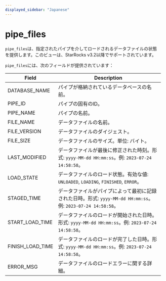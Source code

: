 ```yaml
---
displayed_sidebar: "Japanese"
---
```


# pipe_files

`pipe_files`は、指定されたパイプを介してロードされるデータファイルの状態を提供します。このビューは、StarRocks v3.2以降でサポートされています。

`pipe_files`には、次のフィールドが提供されています：

| **Field**           | **Description**                                              |
| ------------------- | ------------------------------------------------------------ |
| DATABASE_NAME       | パイプが格納されているデータベースの名前。                |
| PIPE_ID             | パイプの固有のID。                                           |
| PIPE_NAME           | パイプの名前。                                                |
| FILE_NAME           | データファイルの名前。                                        |
| FILE_VERSION        | データファイルのダイジェスト。                                |
| FILE_SIZE           | データファイルのサイズ。単位: バイト。                        |
| LAST_MODIFIED       | データファイルが最後に修正された時刻。形式: `yyyy-MM-dd HH:mm:ss`。例: `2023-07-24 14:58:58`。 |
| LOAD_STATE          | データファイルのロード状態。有効な値: `UNLOADED`, `LOADING`, `FINISHED`, `ERROR`。 |
| STAGED_TIME         | データファイルがパイプによって最初に記録された日時。形式: `yyyy-MM-dd HH:mm:ss`。例: `2023-07-24 14:58:58`。 |
| START_LOAD_TIME     | データファイルのロードが開始された日時。形式: `yyyy-MM-dd HH:mm:ss`。例: `2023-07-24 14:58:58`。 |
| FINISH_LOAD_TIME    | データファイルのロードが完了した日時。形式: `yyyy-MM-dd HH:mm:ss`。例: `2023-07-24 14:58:58`。  |
| ERROR_MSG           | データファイルのロードエラーに関する詳細。                  |